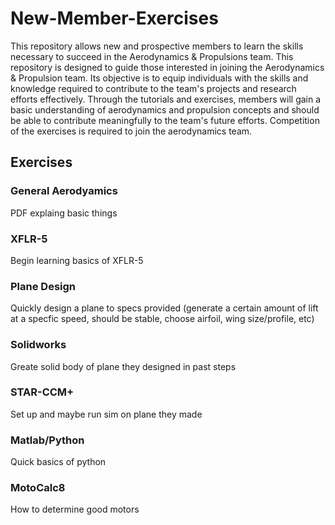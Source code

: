 # New-Member-Exercises

This repository allows new and prospective members to learn the skills necessary to succeed in the Aerodynamics & Propulsions team. This repository is designed to guide those interested in joining the Aerodynamics & Propulsion team. Its objective is to equip individuals with the skills and knowledge required to contribute to the team's projects and research efforts effectively. Through the tutorials and exercises, members will gain a basic understanding of aerodynamics and propulsion concepts and should be able to contribute meaningfully to the team's future efforts. Competition of the exercises is required to join the aerodynamics team.

## Exercises
### General Aerodyamics
PDF explaing basic things
### XFLR-5
Begin learning basics of XFLR-5
### Plane Design
Quickly design a plane to specs provided (generate a certain amount of lift at a specfic speed, should be stable, choose airfoil, wing size/profile, etc)
### Solidworks
Greate solid body of plane they designed in past steps
### STAR-CCM+
Set up and maybe run sim on plane they made
### Matlab/Python
Quick basics of python
### MotoCalc8
How to determine good motors

